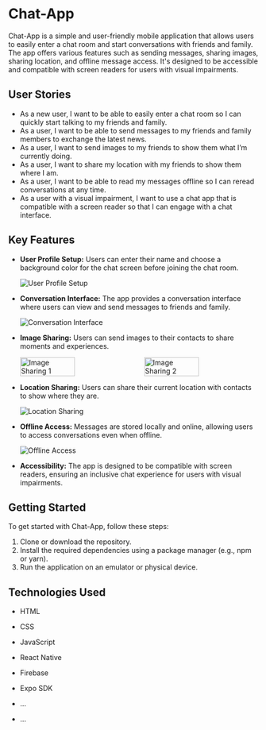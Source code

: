 # Chat-App

Chat-App is a simple and user-friendly mobile application that allows users to easily enter a chat room and start conversations with friends and family. The app offers various features such as sending messages, sharing images, sharing location, and offline message access. It's designed to be accessible and compatible with screen readers for users with visual impairments.

## User Stories

- As a new user, I want to be able to easily enter a chat room so I can quickly start talking to my friends and family.
- As a user, I want to be able to send messages to my friends and family members to exchange the latest news.
- As a user, I want to send images to my friends to show them what I’m currently doing.
- As a user, I want to share my location with my friends to show them where I am.
- As a user, I want to be able to read my messages offline so I can reread conversations at any time.
- As a user with a visual impairment, I want to use a chat app that is compatible with a screen reader so that I can engage with a chat interface.

## Key Features

- **User Profile Setup:** Users can enter their name and choose a background color for the chat screen before joining the chat room.
  
  ![User Profile Setup](https://github.com/BRobinson404/chat-app/assets/122922678/19fd275e-122a-46a8-9394-7d67f2bd9809)

- **Conversation Interface:** The app provides a conversation interface where users can view and send messages to friends and family.
  
  ![Conversation Interface](https://github.com/BRobinson404/chat-app/assets/122922678/9f65b1d3-5afa-4b28-a50f-d724ac8fd8ff)

- **Image Sharing:** Users can send images to their contacts to share moments and experiences.

  <div style="display: flex; justify-content: space-between;">
    <img src="https://github.com/BRobinson404/chat-app/assets/122922678/2f9750fc-37bd-4084-b3c8-a99c2548edb1" alt="Image Sharing 1" style="width: 48%;">
    <img src="https://github.com/BRobinson404/chat-app/assets/122922678/b5366319-8088-491f-ad2f-c16e2eee5ed6" alt="Image Sharing 2" style="width: 48%;">
  </div>

- **Location Sharing:** Users can share their current location with contacts to show where they are.
  
  ![Location Sharing](https://github.com/BRobinson404/chat-app/assets/122922678/036e164c-7d1b-4ae3-954a-6a0a3a9c8e7a)

- **Offline Access:** Messages are stored locally and online, allowing users to access conversations even when offline.
  
  ![Offline Access](https://github.com/BRobinson404/chat-app/assets/122922678/20851a46-62a5-4e1b-9a00-4f57bcecf329)

- **Accessibility:** The app is designed to be compatible with screen readers, ensuring an inclusive chat experience for users with visual impairments.

## Getting Started

To get started with Chat-App, follow these steps:

1. Clone or download the repository.
2. Install the required dependencies using a package manager (e.g., npm or yarn).
3. Run the application on an emulator or physical device.

## Technologies Used

- HTML
- CSS
- JavaScript
- React Native
- Firebase
- Expo SDK
- ...

- ...
